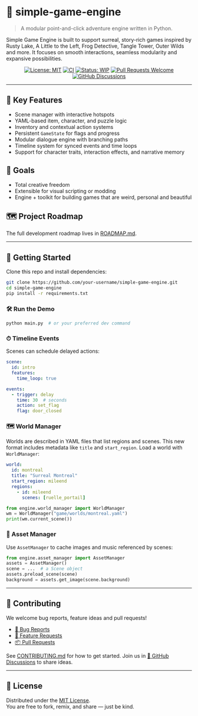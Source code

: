 # 🔧 simple-game-engine

> A modular point-and-click adventure engine written in Python.

Simple Game Engine is built to support surreal, story-rich games inspired by
Rusty Lake, A Little to the Left, Frog Detective, Tangle Tower, Outer Wilds and
more. It focuses on smooth interactions, seamless modularity and expansive
possibilities.

<div align="center">

[![License: MIT](https://img.shields.io/badge/License-MIT-green.svg)](LICENSE)
[![CI](https://github.com/your-username/simple-game-engine/actions/workflows/ci.yml/badge.svg)](.github/workflows/ci.yml)
[![Status: WIP](https://img.shields.io/badge/status-in_progress-yellow.svg)](#)
[![Pull Requests Welcome](https://img.shields.io/badge/PRs-welcome-brightgreen.svg)](./.github/pull_request_template.md)
[![GitHub Discussions](https://img.shields.io/badge/💬-Discussions-blueviolet?logo=github)](https://github.com/your-username/simple-game-engine/discussions)

</div>

---

## 🌟 Key Features

- Scene manager with interactive hotspots
- YAML-based item, character, and puzzle logic
- Inventory and contextual action systems
- Persistent ``GameState`` for flags and progress
- Modular dialogue engine with branching paths
- Timeline system for synced events and time loops
- Support for character traits, interaction effects, and narrative memory

## 🧠 Goals

- Total creative freedom
- Extensible for visual scripting or modding
- Engine + toolkit for building games that are weird, personal and beautiful

## 🗺️ Project Roadmap

The full development roadmap lives in [ROADMAP.md](ROADMAP.md).

---

## 🚀 Getting Started

Clone this repo and install dependencies:

```bash
git clone https://github.com/your-username/simple-game-engine.git
cd simple-game-engine
pip install -r requirements.txt
```

### 🛠 Run the Demo

```bash
python main.py  # or your preferred dev command
```

### ⏱ Timeline Events

Scenes can schedule delayed actions:

```yaml
scene:
  id: intro
  features:
    time_loop: true

events:
  - trigger: delay
    time: 30  # seconds
    action: set_flag
    flag: door_closed
```

### 🗺 World Manager

Worlds are described in YAML files that list regions and scenes. This new format
includes metadata like ``title`` and ``start_region``. Load a world with
``WorldManager``:

```yaml
world:
  id: montreal
  title: "Surreal Montreal"
  start_region: mileend
  regions:
    - id: mileend
      scenes: [ruelle_portail]
```

```python
from engine.world_manager import WorldManager
wm = WorldManager("game/worlds/montreal.yaml")
print(wm.current_scene())
```

### 🎨 Asset Manager

Use ``AssetManager`` to cache images and music referenced by scenes:

```python
from engine.asset_manager import AssetManager
assets = AssetManager()
scene = ...  # a Scene object
assets.preload_scene(scene)
background = assets.get_image(scene.background)
```

---

## 🤝 Contributing

We welcome bug reports, feature ideas and pull requests!

- [🐛 Bug Reports](./.github/ISSUE_TEMPLATE/bug.yml)
- [🌟 Feature Requests](./.github/ISSUE_TEMPLATE/feature-request.yml)
- [📦 Pull Requests](./.github/pull_request_template.md)

See [CONTRIBUTING.md](CONTRIBUTING.md) for how to get started.
Join us in [💬 GitHub Discussions](https://github.com/your-username/simple-game-engine/discussions) to share ideas.

---

## 📜 License

Distributed under the [MIT License](LICENSE).  
You are free to fork, remix, and share — just be kind.

